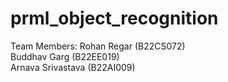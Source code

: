# prml_object_recognition


Team Members:
Rohan Regar (B22CS072)<br/>
Buddhav Garg (B22EE019)<br/>
Arnava Srivastava (B22AI009)<br/>

